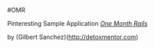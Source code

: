 #OMR

Pinteresting Sample Application
[*One Month Rails*](http://detoxmentor.com)

by (Gilbert Sanchez)(http://detoxmentor.com)